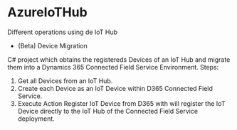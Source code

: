 # AzureIoTHub
Different operations using de IoT Hub
- (Beta) Device Migration

C# project which obtains the registereds Devices of an IoT Hub and migrate them into a Dynamics 365 Connected Field Service Environment.
Steps:
  1. Get all Devices from an IoT Hub.
  2. Create each Device as an IoT Device within D365 Connected Field Service.
  3. Execute Action Register IoT Device from D365 with will register the IoT Device directly to the IoT Hub of the Connected Field Service deployment.
